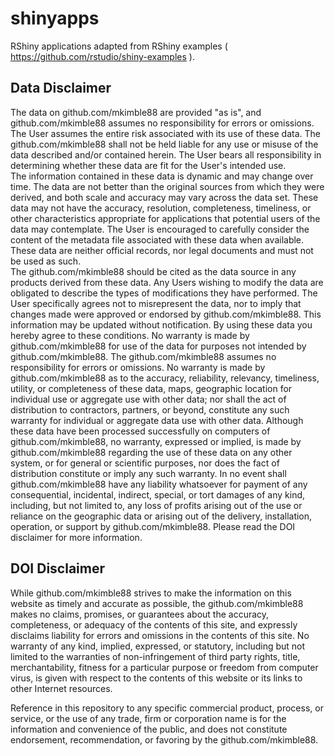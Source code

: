 # shinyapps
RShiny applications adapted from RShiny examples ( https://github.com/rstudio/shiny-examples ).

## Data Disclaimer
The data on github.com/mkimble88 are provided "as is", and github.com/mkimble88 assumes no responsibility for errors or omissions.  The User assumes the entire risk associated with its use of these data. The github.com/mkimble88 shall not be held liable for any use or misuse of the data described and/or contained herein. The User bears all responsibility in determining whether these data are fit for the User's intended use.   
The information contained in these data is dynamic and may change over time. The data are not better than the original sources from which they were derived, and both scale and accuracy may vary across the data set. These data may not have the accuracy, resolution, completeness, timeliness, or other characteristics appropriate for applications that potential users of the data may contemplate.  The User is encouraged to carefully consider the content of the metadata file associated with these data when available. These data are neither official records, nor legal documents and must not be used as such.  
The github.com/mkimble88 should be cited as the data source in any products derived from these data. Any Users wishing to modify the data are obligated to describe the types of modifications they have performed. The User specifically agrees not to misrepresent the data, nor to imply that changes made were approved or endorsed by github.com/mkimble88. This information may be updated without notification. By using these data you hereby agree to these conditions.
No warranty is made by github.com/mkimble88 for use of the data for purposes not intended by github.com/mkimble88. The github.com/mkimble88 assumes no responsibility for errors or omissions. No warranty is made by github.com/mkimble88 as to the accuracy, reliability, relevancy, timeliness, utility, or completeness of these data, maps, geographic location for individual use or aggregate use with other data; nor shall the act of distribution to contractors, partners, or beyond, constitute any such warranty for individual or aggregate data use with other data. Although these data have been processed successfully on computers of github.com/mkimble88, no warranty, expressed or implied, is made by github.com/mkimble88 regarding the use of these data on any other system, or for general or scientific purposes, nor does the fact of distribution constitute or imply any such warranty. In no event shall github.com/mkimble88 have any liability whatsoever for payment of any consequential, incidental, indirect, special, or tort damages of any kind, including, but not limited to, any loss of profits arising out of the use or reliance on the geographic data or arising out of the delivery, installation, operation, or support by github.com/mkimble88. Please read the DOI disclaimer for more information.

## DOI Disclaimer
While github.com/mkimble88 strives to make the information on this website as timely and accurate as possible, the github.com/mkimble88 makes no claims, promises, or guarantees about the accuracy, completeness, or adequacy of the contents of this site, and expressly disclaims liability for errors and omissions in the contents of this site. No warranty of any kind, implied, expressed, or statutory, including but not limited to the warranties of non-infringement of third party rights, title, merchantability, fitness for a particular purpose or freedom from computer virus, is given with respect to the contents of this website or its links to other Internet resources.

Reference in this repository to any specific commercial product, process, or service, or the use of any trade, firm or corporation name is for the information and convenience of the public, and does not constitute endorsement, recommendation, or favoring by the github.com/mkimble88.
